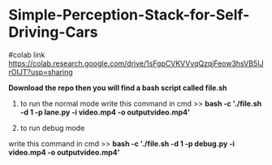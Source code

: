 # Simple-Perception-Stack-for-Self-Driving-Cars

#colab link
https://colab.research.google.com/drive/1sFgpCVKVVvqQzqjFeow3hsVB5IJrOIJT?usp=sharing

**Download the repo then you will find a bash script called file.sh**



1.   to run the normal mode
 write this command in cmd  >>
    **bash -c './file.sh -d 1 -p lane.py -i video.mp4 -o outputvideo.mp4'**

2.  to run debug mode

 write this command in cmd  >>
    **bash -c './file.sh -d 1 -p debug.py -i video.mp4 -o outputvideo.mp4'**
    
    
    
 

